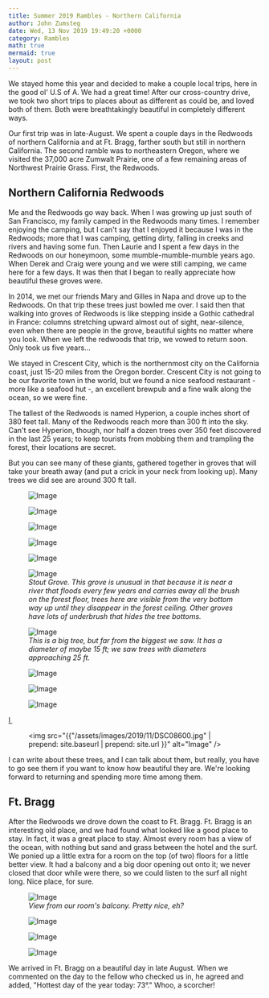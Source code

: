 ```yaml
---
title: Summer 2019 Rambles - Northern California
author: John Zumsteg
date: Wed, 13 Nov 2019 19:49:20 +0000
category: Rambles
math: true
mermaid: true
layout: post
---
```

We stayed home this year and decided to make a couple local trips, here in the good ol' U.S of A. We had a great time! After our cross-country drive, we took two short trips to places about as different as could be, and loved both of them. Both were breathtakingly beautiful in completely different ways.

Our first trip was in late-August. We spent a couple days in the Redwoods of northern California and at Ft. Bragg, farther south but still in northern California. The second ramble was to northeastern Oregon, where we visited the 37,000 acre Zumwalt Prairie, one of a few remaining areas of Northwest Prairie Grass. First, the Redwoods.
<h2>Northern California Redwoods</h2>
Me and the Redwoods go way back. When I was growing up just south of San Francisco, my family camped in the Redwoods many times. I remember enjoying the camping, but I can't say that I enjoyed it because I was in the Redwoods; more that I was camping, getting dirty, falling in creeks and rivers and having some fun. Then Laurie and I spent a few days in the Redwoods on our honeymoon, some mumble-mumble-mumble years ago. When Derek and Craig were young and we were still camping, we came here for a few days. It was then that I began to really appreciate how beautiful these groves were.

In 2014, we met our friends Mary and Gilles in Napa and drove up to the Redwoods. On that trip these trees just bowled me over. I said then that walking into groves of Redwoods is like stepping inside a Gothic cathedral in France: columns stretching upward almost out of sight, near-silence, even when there are people in the grove, beautiful sights no matter where you look. When we left the redwoods that trip, we vowed to return soon. Only took us five years...

We stayed in Crescent City, which is the northernmost city on the California coast, just 15-20 miles from the Oregon border. Crescent City is not going to be our favorite town in the world, but we found a nice seafood restaurant - more like a seafood hut -, an excellent brewpub and a fine walk along the ocean, so we were fine.

The tallest of the Redwoods is named Hyperion, a couple inches short of 380 feet tall. Many of the Redwoods reach more than 300 ft into the sky. Can't see Hyperion, though, nor half a dozen trees over 350 feet discovered in the last 25 years; to keep tourists from mobbing them and trampling the forest, their locations are secret.

But you can see many of these giants, gathered together in groves that will take your breath away (and put a crick in your neck from looking up). Many trees we did see are around 300 ft tall.

<figure class = "landscape">
	<img src="{{"/assets/images/2019/11/DSC08653-576x1024.jpg" | prepend: site.baseurl | prepend: site.url }}" alt="Image" />
	<figcaption></figcaption>
</figure>

 <figure class = "landscape">
	<img src="{{"/assets/images/2019/11/DSC08639-576x1024.jpg" | prepend: site.baseurl | prepend: site.url }}" alt="Image" />
	<figcaption></figcaption>
</figure>

 <figure class = "portrait">
	<img src="{{"/assets/images/2019/11/DSC08633.jpg" | prepend: site.baseurl | prepend: site.url }}" alt="Image" />
	<figcaption></figcaption>
</figure>

 <figure class = "portrait">
	<img src="{{"/assets/images/2019/11/DSC08631.jpg" | prepend: site.baseurl | prepend: site.url }}" alt="Image" />
	<figcaption></figcaption>
</figure>

 <figure class = "landscape">
	<img src="{{"/assets/images/2019/11/DSC08630.jpg" | prepend: site.baseurl | prepend: site.url }}" alt="Image" />
	<figcaption></figcaption>
</figure>



<figure class = "portrait">
	<img src="{{"/assets/images/2019/11/DSC08625.jpg" | prepend: site.baseurl | prepend: site.url }}" alt="Image" />
	<figcaption><em>Stout Grove. This grove is unusual in that because it is near a river that floods every few years and carries away all the brush on the forest floor, trees here are visible from the very bottom way up until they disappear in the forest ceiling. Other groves have lots of underbrush that hides the tree bottoms.</em></figcaption>
</figure>



<figure class = "portrait">
	<img src="{{"/assets/images/2019/11/DSC08624.jpg" | prepend: site.baseurl | prepend: site.url }}" alt="Image" />
	<figcaption><em>This is a big tree, but far from the biggest we saw. It has a diameter of maybe 15 ft; we saw trees with diameters approaching 25 ft.</em></figcaption>
</figure>



<figure class = "portrait">
	<img src="{{"/assets/images/2019/11/DSC08617.jpg" | prepend: site.baseurl | prepend: site.url }}" alt="Image" />
	<figcaption></figcaption>
</figure>

 <figure class = "portrait">
	<img src="{{"/assets/images/2019/11/DSC08607.jpg" | prepend: site.baseurl | prepend: site.url }}" alt="Image" />
	<figcaption></figcaption>
</figure>

 <figure class = "portrait">
	<img src="{{"/assets/images/2019/11/DSC08605.jpg" | prepend: site.baseurl | prepend: site.url }}" alt="Image" />
	<figcaption></figcaption>
</figure>

 <a href="http://zumsteg.us/?attachment_id=6185" rel="attachment wp-att-6185">I </a><figure class = "portrait">
	<img src="{{"/assets/images/2019/11/DSC08600.jpg" | prepend: site.baseurl | prepend: site.url }}" alt="Image" />
	<figcaption></figcaption>
</figure>


I can write about these trees, and I can talk about them, but really, you have to go see them if you want to know how beautiful they are. We're looking forward to returning and spending more time among them.
<h2>Ft. Bragg</h2>
After the Redwoods we drove down the coast to Ft. Bragg. Ft. Bragg is an interesting old place, and we had found what looked like a good place to stay. In fact, it was a great place to stay. Almost every room has a view of the ocean, with nothing but sand and grass between the hotel and the surf. We ponied up a little extra for a room on the top (of two) floors for a little better view. It had a balcony and a big door opening out onto it; we never closed that door while were there, so we could listen to the surf all night long. Nice place, for sure.

<figure class = "landscape">
	<img src="{{"/assets/images/2019/11/DSC08683-1.jpg" | prepend: site.baseurl | prepend: site.url }}" alt="Image" />
	<figcaption><em>View from our room's balcony. Pretty nice, eh?</em></figcaption>
</figure>



<figure class = "landscape">
	<img src="{{"/assets/images/2019/11/DSC08685.jpg" | prepend: site.baseurl | prepend: site.url }}" alt="Image" />
	<figcaption></figcaption>
</figure>

 <figure class = "landscape">
	<img src="{{"/assets/images/2019/11/DSC08689.jpg" | prepend: site.baseurl | prepend: site.url }}" alt="Image" />
	<figcaption></figcaption>
</figure>

 <figure class = "landscape">
	<img src="{{"/assets/images/2019/11/DSC08691.jpg" | prepend: site.baseurl | prepend: site.url }}" alt="Image" />
	<figcaption></figcaption>
</figure>


We arrived in Ft. Bragg on a beautiful day in late August. When we commented on the day to the fellow who checked us in, he agreed and added, "Hottest day of the year today: 73°." Whoo, a scorcher!
